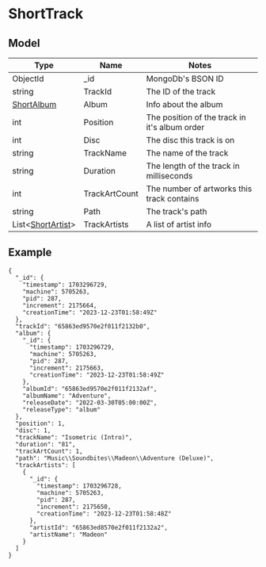 #  ShortTrack

## Model
|Type|Name|Notes|
|----|------|-----|
|ObjectId|\_id|MongoDb's BSON ID|
|string|TrackId|The ID of the track|
|[ShortAlbum](models/ShortAlbum)|Album|Info about the album|
|int|Position|The position of the track in it's album order|
|int|Disc|The disc this track is on|
|string|TrackName|The name of the track|
|string|Duration|The length of the track in milliseconds|
|int|TrackArtCount|The number of artworks this track contains|
|string|Path|The track's path|
|List\<[ShortArtist](models/ShortArtist)\>|TrackArtists|A list of artist info|
## Example
```
{
  "_id": {
	"timestamp": 1703296729,
	"machine": 5705263,
	"pid": 287,
	"increment": 2175664,
	"creationTime": "2023-12-23T01:58:49Z"
  },
  "trackId": "65863ed9570e2f011f2132b0",
  "album": {
	"_id": {
	  "timestamp": 1703296729,
	  "machine": 5705263,
	  "pid": 287,
	  "increment": 2175663,
	  "creationTime": "2023-12-23T01:58:49Z"
	},
	"albumId": "65863ed9570e2f011f2132af",
	"albumName": "Adventure",
	"releaseDate": "2022-03-30T05:00:00Z",
	"releaseType": "album"
  },
  "position": 1,
  "disc": 1,
  "trackName": "Isometric (Intro)",
  "duration": "81",
  "trackArtCount": 1,
  "path": "Music\\Soundbites\\Madeon\\Adventure (Deluxe)",
  "trackArtists": [
	{
	  "_id": {
		"timestamp": 1703296728,
		"machine": 5705263,
		"pid": 287,
		"increment": 2175650,
		"creationTime": "2023-12-23T01:58:48Z"
	  },
	  "artistId": "65863ed8570e2f011f2132a2",
	  "artistName": "Madeon"
	}
  ]
}
```